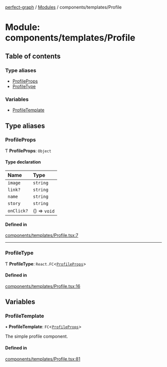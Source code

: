 [perfect-graph](../README.md) / [Modules](../modules.md) / components/templates/Profile

# Module: components/templates/Profile

## Table of contents

### Type aliases

- [ProfileProps](components_templates_Profile#profileprops)
- [ProfileType](components_templates_Profile#profiletype)

### Variables

- [ProfileTemplate](components_templates_Profile#profiletemplate)

## Type aliases

### ProfileProps

Ƭ **ProfileProps**: `Object`

#### Type declaration

| Name       | Type         |
| :--------- | :----------- |
| `image`    | `string`     |
| `link?`    | `string`     |
| `name`     | `string`     |
| `story`    | `string`     |
| `onClick?` | () => `void` |

#### Defined in

[components/templates/Profile.tsx:7](https://github.com/MaastrichtU-IDS/perfect-graph/blob/7784cd6/src/components/templates/Profile.tsx#L7)

---

### ProfileType

Ƭ **ProfileType**: `React.FC`<[`ProfileProps`](components_templates_Profile#profileprops)\>

#### Defined in

[components/templates/Profile.tsx:16](https://github.com/MaastrichtU-IDS/perfect-graph/blob/7784cd6/src/components/templates/Profile.tsx#L16)

## Variables

### ProfileTemplate

• **ProfileTemplate**: `FC`<[`ProfileProps`](components_templates_Profile#profileprops)\>

The simple profile component.

#### Defined in

[components/templates/Profile.tsx:81](https://github.com/MaastrichtU-IDS/perfect-graph/blob/7784cd6/src/components/templates/Profile.tsx#L81)
